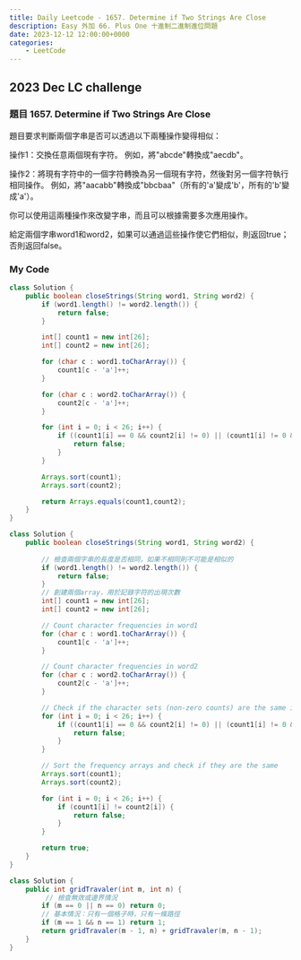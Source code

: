 ```yaml
---
title: Daily Leetcode - 1657. Determine if Two Strings Are Close
description: Easy 外加 66. Plus One 十進制二進制進位問題
date: 2023-12-12 12:00:00+0000
categories:
    - LeetCode
---
```


##  2023 Dec LC challenge


### 題目 1657. Determine if Two Strings Are Close

題目要求判斷兩個字串是否可以透過以下兩種操作變得相似：

操作1：交換任意兩個現有字符。
例如，將"abcde"轉換成"aecdb"。

操作2：將現有字符中的一個字符轉換為另一個現有字符，然後對另一個字符執行相同操作。
例如，將"aacabb"轉換成"bbcbaa"（所有的'a'變成'b'，所有的'b'變成'a'）。

你可以使用這兩種操作來改變字串，而且可以根據需要多次應用操作。

給定兩個字串word1和word2，如果可以通過這些操作使它們相似，則返回true；否則返回false。

### My Code

```java
class Solution {
    public boolean closeStrings(String word1, String word2) {
        if (word1.length() != word2.length()) {
            return false;
        }

        int[] count1 = new int[26];
        int[] count2 = new int[26];

        for (char c : word1.toCharArray()) {
            count1[c - 'a']++;
        }

        for (char c : word2.toCharArray()) {
            count2[c - 'a']++;
        }

        for (int i = 0; i < 26; i++) {
            if ((count1[i] == 0 && count2[i] != 0) || (count1[i] != 0 && count2[i] == 0)) {
                return false;
            }
        }

        Arrays.sort(count1);
        Arrays.sort(count2);

        return Arrays.equals(count1,count2);
    }
}
```

```java
class Solution {
    public boolean closeStrings(String word1, String word2) {
        
        // 檢查兩個字串的長度是否相同，如果不相同則不可能是相似的
        if (word1.length() != word2.length()) {
            return false;
        }
        // 創建兩個array，用於記錄字符的出現次數
        int[] count1 = new int[26];
        int[] count2 = new int[26];

        // Count character frequencies in word1
        for (char c : word1.toCharArray()) {
            count1[c - 'a']++;
        }

        // Count character frequencies in word2
        for (char c : word2.toCharArray()) {
            count2[c - 'a']++;
        }

        // Check if the character sets (non-zero counts) are the same in both strings
        for (int i = 0; i < 26; i++) {
            if ((count1[i] == 0 && count2[i] != 0) || (count1[i] != 0 && count2[i] == 0)) {
                return false;
            }
        }

        // Sort the frequency arrays and check if they are the same
        Arrays.sort(count1);
        Arrays.sort(count2);

        for (int i = 0; i < 26; i++) {
            if (count1[i] != count2[i]) {
                return false;
            }
        }

        return true;
    }
}

```

```java
class Solution {
    public int gridTravaler(int m, int n) {
         // 檢查無效或邊界情況
        if (m == 0 || n == 0) return 0;
        // 基本情況：只有一個格子時，只有一條路徑
        if (m == 1 && n == 1) return 1;
        return gridTravaler(m - 1, n) + gridTravaler(m, n - 1);
    }
}
```
